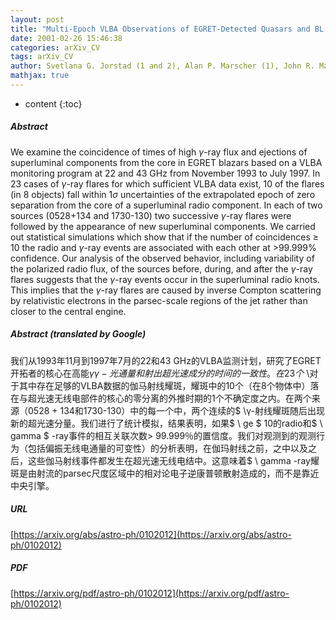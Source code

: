 ```yaml
---
layout: post
title: "Multi-Epoch VLBA Observations of EGRET-Detected Quasars and BL Lac Objects: Connection between Superluminal Ejections and Gamma-Ray Flares in Blazars"
date: 2001-02-26 15:46:38
categories: arXiv_CV
tags: arXiv_CV
author: Svetlana G. Jorstad (1 and 2), Alan P. Marscher (1), John R. Mattox (1 and 3), Margo F. Aller (4), Hugh D. Aller (4), Ann E. Wehrle (5), Steven D. Bloom (6) ((1) Institute for Astrophysical Research, Boston University, (2) Astronomical Institute, St. Petersburg State University, Russia, (3) Department of Chemistry, Physics and Astronomy, Francis Marion University, Florence (4) Astronomy Department, University of Michigan (5) Jet Propulsion Laboratory, Pasadena (6) Hampden-Sydney College, Hampden-Sydney)
mathjax: true
---
```


* content
{:toc}

##### Abstract
We examine the coincidence of times of high $\gamma$-ray flux and ejections of superluminal components from the core in EGRET blazars based on a VLBA monitoring program at 22 and 43 GHz from November 1993 to July 1997. In 23 cases of $\gamma$-ray flares for which sufficient VLBA data exist, 10 of the flares (in 8 objects) fall within 1$\sigma$ uncertainties of the extrapolated epoch of zero separation from the core of a superluminal radio component. In each of two sources (0528+134 and 1730-130) two successive $\gamma$-ray flares were followed by the appearance of new superluminal components. We carried out statistical simulations which show that if the number of coincidences $\ge$ 10 the radio and $\gamma$-ray events are associated with each other at >99.999% confidence. Our analysis of the observed behavior, including variability of the polarized radio flux, of the sources before, during, and after the $\gamma$-ray flares suggests that the $\gamma$-ray events occur in the superluminal radio knots. This implies that the $\gamma$-ray flares are caused by inverse Compton scattering by relativistic electrons in the parsec-scale regions of the jet rather than closer to the central engine.

##### Abstract (translated by Google)
我们从1993年11月到1997年7月的22和43 GHz的VLBA监测计划，研究了EGRET开拓者的核心在高能$γγ-光通量和射出超光速成分的时间的一致性。在23个$ \对于其中存在足够的VLBA数据的伽马射线耀斑，耀斑中的10个（在8个物体中）落在与超光速无线电部件的核心的零分离的外推时期的1个不确定度之内。在两个来源（0528 + 134和1730-130）中的每一个中，两个连续的$ \γ-射线耀斑随后出现新的超光速分量。我们进行了统计模拟，结果表明，如果$ \ ge $ 10的radio和$ \ gamma $ -ray事件的相互关联次数> 99.999％的置信度。我们对观测到的观测行为（包括偏振无线电通量的可变性）的分析表明，在伽玛射线之前，之中以及之后，这些伽马射线事件都发生在超光速无线电结中。这意味着$ \ gamma -ray耀斑是由射流的parsec尺度区域中的相对论电子逆康普顿散射造成的，而不是靠近中央引擎。

##### URL
[https://arxiv.org/abs/astro-ph/0102012](https://arxiv.org/abs/astro-ph/0102012)

##### PDF
[https://arxiv.org/pdf/astro-ph/0102012](https://arxiv.org/pdf/astro-ph/0102012)

